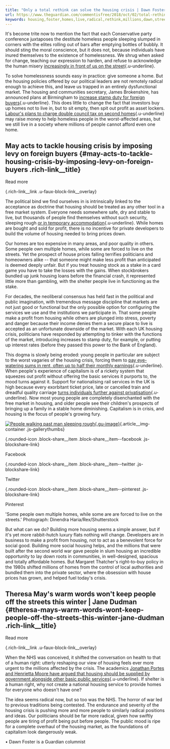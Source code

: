 ```yaml
---
title: "Only a total rethink can solve the housing crisis | Dawn Foster"
url: https://www.theguardian.com/commentisfree/2018/oct/02/total-rethink-housing-crisis-shelter-human-right
keywords: housing,foster,homes,live,radical,rethink,millions,dawn,streets,total,profit,market,solve,services,crisis
---
```

It's become trite now to mention the fact that each Conservative party conference juxtaposes the destitute homeless people sleeping slumped in corners with the elites rolling out of bars after emptying bottles of bubbly. It should sting the moral conscience, but it does not, because individuals have inured themselves to the existence of homelessness. We shrug when asked for change, teaching our expression to harden, and refuse to acknowledge the human misery [increasingly in front of us on the street](https://www.theguardian.com/society/2018/jan/25/rough-sleeper-numbers-in-england-rise-for-seventh-year-running){.u-underline}.

To solve homelessness sounds easy in practice: give someone a home. But the housing policies offered by our political leaders are not remotely radical enough to achieve this, and leave us trapped in an entirely dysfunctional market. The housing and communities secretary, James Brokenshire, has announced plans at Birmingham to [increase stamp duty for foreign buyers](https://www.theguardian.com/politics/2018/sep/29/theresa-may-slaps-new-property-tax-on-foreign-buyers){.u-underline}. This does little to change the fact that investors buy up homes not to live in, but to sit empty, then spit out profit as asset lockers. [Labour's plans to charge double council tax on second homes](https://www.theguardian.com/money/2018/sep/23/second-home-tax-labour-policy-double-council-tax-homelessness){.u-underline} may raise money to help homeless people in the worst-affected areas, but we still live in a society where millions of people cannot afford even one home.

May acts to tackle housing crisis by imposing levy on foreign buyers {#may-acts-to-tackle-housing-crisis-by-imposing-levy-on-foreign-buyers .rich-link__title}
--------------------------------------------------------------------

Read more

[](https://www.theguardian.com/politics/2018/sep/29/theresa-may-slaps-new-property-tax-on-foreign-buyers){.rich-link__link .u-faux-block-link__overlay}

The political bind we find ourselves in is intrinsically linked to the acceptance as doctrine that housing should be treated as any other tool in a free market system. Everyone needs somewhere safe, dry and stable to live, but thousands of people find themselves without such security, sleeping rough [or in temporary accommodation](https://www.theguardian.com/society/2018/apr/12/england-homeless-families-temporary-housing){.u-underline}. While homes are bought and sold for profit, there is no incentive for private developers to build the volume of housing needed to bring prices down.

Our homes are too expensive in many areas, and poor quality in others. Some people own multiple homes, while some are forced to live on the streets. Yet the prospect of house prices falling terrifies politicians and homeowners alike -- that someone might make less profit than anticipated is deemed deeply unfair. But if you treat housing stock as a stake in a card game you have to take the losses with the gains. When stockbrokers bundled up junk housing loans before the financial crash, it represented little more than gambling, with the shelter people live in functioning as the stake.

For decades, the neoliberal consensus has held fast in the political and public imagination, with tremendous message discipline that markets are not just good or functional but the only possible option for configuring the services we use and the institutions we participate in. That some people make a profit from housing while others are plunged into stress, poverty and danger because their income denies them a secure place to live is accepted as an unfortunate downside of the market. With each UK housing crisis, politicians have responded by attempting to tinker with the functions of the market, introducing increases to stamp duty, for example, or putting up interest rates (before they passed this power to the Bank of England).

This dogma is slowly being eroded: young people in particular are subject to the worst vagaries of the housing crisis, forcing them to [pay eye-watering sums in rent, often up to half their monthly earnings](https://www.theguardian.com/society/2017/sep/20/millennials-spend-three-times-more-of-income-on-housing-than-grandparents){.u-underline}. When people's experience of capitalism is of a rickety system that squeezes out profit without offering the basic services it purports to, the mood turns against it. Support for nationalising rail services in the UK is high because every exorbitant ticket price, late or cancelled train and dreadful quality carriage [turns individuals further against privatisation](https://www.theguardian.com/business/2017/oct/01/jeremy-corbyn-nationalisation-plans-voters-tired-free-markets){.u-underline}. Now most young people are completely disenchanted with the free market in housing, and older people see their children's prospects of bringing up a family in a stable home diminishing. Capitalism is in crisis, and housing is the focus of people's growing fury.

[![People walking past man sleeping rough](https://i.guim.co.uk/img/media/74fa1b0132b7a437b68d57296b7248c816cbf966/0_0_2992_1795/master/2992.jpg?width=300&quality=85&auto=format&fit=max&s=6961950bbe6e9a2296a8a5ddb6b91c89){.gu-image}](#img-2){.article__img-container .js-gallerythumbs}

[](https://www.facebook.com/dialog/share?app_id=180444840287&href=https%3A%2F%2Fwww.theguardian.com%2Fcommentisfree%2F2018%2Foct%2F02%2Ftotal-rethink-housing-crisis-shelter-human-right%3FCMP%3Dshare_btn_fb%26page%3Dwith%3Aimg-2%23img-2&picture=https%3A%2F%2Fmedia.guim.co.uk%2F74fa1b0132b7a437b68d57296b7248c816cbf966%2F0_0_2992_1795%2F2992.jpg){.rounded-icon .block-share__item .block-share__item--facebook .js-blockshare-link}

Facebook

[](https://twitter.com/intent/tweet?text=Only%20a%20total%20rethink%20can%20solve%20the%20housing%20crisis%20%7C%20Dawn%20Foster&url=https%3A%2F%2Fwww.theguardian.com%2Fcommentisfree%2F2018%2Foct%2F02%2Ftotal-rethink-housing-crisis-shelter-human-right%3FCMP%3Dshare_btn_tw%26page%3Dwith%3Aimg-2%23img-2){.rounded-icon .block-share__item .block-share__item--twitter .js-blockshare-link}

Twitter

[](http://www.pinterest.com/pin/create/button/?description=Only%20a%20total%20rethink%20can%20solve%20the%20housing%20crisis%20%7C%20Dawn%20Foster&url=https%3A%2F%2Fwww.theguardian.com%2Fcommentisfree%2F2018%2Foct%2F02%2Ftotal-rethink-housing-crisis-shelter-human-right%3Fpage%3Dwith%3Aimg-2%23img-2&media=https%3A%2F%2Fmedia.guim.co.uk%2F74fa1b0132b7a437b68d57296b7248c816cbf966%2F0_0_2992_1795%2F2992.jpg){.rounded-icon .block-share__item .block-share__item--pinterest .js-blockshare-link}

Pinterest

'Some people own multiple homes, while some are are forced to live on the streets.' Photograph: Dinendra Haria/Rex/Shutterstock

But what can we do? Building more housing seems a simple answer, but if it's yet more rabbit-hutch luxury flats nothing will change. Developers are in business to make a profit from housing, not to act as a benevolent force for social good. Building more social housing helps, and the millions that were built after the second world war gave people in slum housing an incredible opportunity to lay down roots in communities, in well-designed, spacious and totally affordable homes. But Margaret Thatcher's right-to-buy policy in the 1980s shifted millions of homes from the control of local authorities and bundled them into the private sector, where the obsession with house prices has grown, and helped fuel today's crisis.

Theresa May\'s warm words won\'t keep people off the streets this winter \| Jane Dudman {#theresa-mays-warm-words-wont-keep-people-off-the-streets-this-winter-jane-dudman .rich-link__title}
---------------------------------------------------------------------------------------

Read more

[](https://www.theguardian.com/society/2018/sep/20/theresa-may-warm-words-wont-keep-people-off-the-streets-this-winter){.rich-link__link .u-faux-block-link__overlay}

When the NHS was conceived, it shifted the conversation on health to that of a human right: utterly reshaping our view of housing feels ever more urgent to the millions affected by the crisis. The academics [Jonathan Portes and Henrietta Moore have argued that housing should be supplied by government alongside other basic public services](https://www.theguardian.com/business/2017/oct/11/uk-universal-basic-services-jonathan-portes){.u-underline}. If shelter is a human right, why not create a national housing service to provide homes for everyone who doesn't have one?

The idea seems radical now, but so too was the NHS. The horror of war led to previous traditions being contested. The endurance and severity of the housing crisis is pushing more and more people to similarly radical positions and ideas. Our politicians should be far more radical, given how swiftly people are tiring of profit being put before people. The public mood is ripe for a complete overhaul of the housing market, as the foundations of capitalism look dangerously weak.

• Dawn Foster is a Guardian columnist
